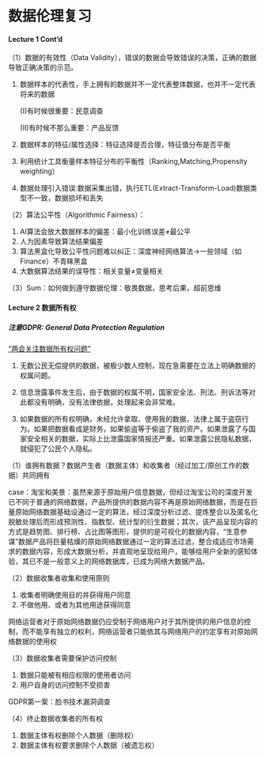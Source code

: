 # 数据伦理复习

#### Lecture 1 Cont‘d

（1）数据的有效性（Data Validity），错误的数据会导致错误的决策，正确的数据导致正确决策的示范。

1. 数据样本的代表性，手上拥有的数据并不一定代表整体数据，也并不一定代表将来的数据

   (I)有时候很重要：民意调查

   (II)有时候不那么重要：产品反馈

2. 数据样本的特征/属性选择：特征选择是否合理，特征值分布是否平衡

3. 利用统计工具衡量样本特征分布的平衡性（Ranking,Matching,Propensity weighting）

4. 数据处理引入错误:数据采集出错，执行ETL(Extract-Transform-Load)数据类型不一致，数据损坏和丢失

（2）算法公平性（Algorithmic Fairness）：

1. AI算法会放大数据样本的偏差：最小化训练误差≠最公平
2. 人为因素导致算法结果偏差
3. 算法黑盒化导致公平性问题难以纠正：深度神经网络算法$\rightarrow$一些领域（如Finance）不青睐黑盒
4. 大数据算法结果的误导性：相关变量$\neq$变量相关

（3）Sum：如何做到遵守数据伦理：敬畏数据，思考后果，超前思维

#### Lecture 2 数据所有权

##### 注意GDPR: General Data Protection Regulation

<u>“两会关注数据所有权问题”</u>

1. 无数公民无偿提供的数据，被极少数人控制，现在急需要在立法上明确数据的权属问题。

2. 信息泄露事件发生后，由于数据的权属不明，国家安全法、刑法、刑诉法等对此都没有明确，没有法律依据，处理起来会非常难。
3. 如果数据的所有权明确，未经允许拿取、使用我的数据，法律上属于盗窃行为。如果把数据看成是财务，如果偷盗等于偷盗了我的资产。如果泄露了与国家安全相关的数据，实际上比泄露国家情报还严重。如果泄露公民隐私数据，就侵犯了公民个人隐私。

（1）谁拥有数据？数据产生者（数据主体）和收集者（经过加工/原创工作的数据）共同拥有

case：淘宝和美景：虽然来源于原始用户信息数据，但经过淘宝公司的深度开发已不同于普通的网络数据，产品所提供的数据内容不再是原始网络数据，而是在巨量原始网络数据基础设通过一定的算法，经过深度分析过滤、提炼整合以及匿名化脱敏处理后而形成预测性、指数型、统计型的衍生数据；其次，该产品呈现内容的方式是趋势图、排行榜、占比图等图形，提供的是可视化的数据内容，“生意参谋”数据产品将巨量枯燥的原始网络数据通过一定的算法过滤，整合成适应市场需求的数据内容，形成大数据分析，并直观地呈现给用户，能够给用户全新的感知体验，其已不是一般意义上的网络数据库，已成为网络大数据产品。

（2）数据收集者收集和使用原则

1. 收集者明确使用目的并获得用户同意
2. 不做他用、或者为其他用途获得同意

网络运营者对于原始网络数据仍应受制于网络用户对于其所提供的用户信息的控制，而不能享有独立的权利，网络运营者只能依其与网络用户的约定享有对原始网络数据的使用权

（3）数据收集者需要保护访问控制

1. 数据只能被有相应权限的使用者访问
2. 用户自身的访问控制不受损害

GDPR第一案：脸书技术漏洞调查

（4）终止数据收集者的所有权

1. 数据主体有权删除个人数据（删除权）
2. 数据主体有权要求删除个人数据（被遗忘权）